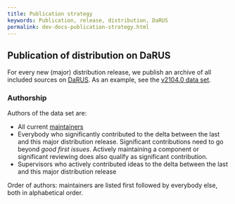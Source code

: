 ```yaml
---
title: Publication strategy
keywords: Publication, release, distribution, DaRUS
permalink: dev-docs-publication-strategy.html
---
```


## Publication of distribution on DaRUS

For every new (major) distribution release, we publish an archive of all included sources on [DaRUS](https://darus.uni-stuttgart.de/). As an example, see the [v2104.0 data set](https://doi.org/10.18419/darus-2125).

### Authorship

Authors of the data set are:

- All current [maintainers](./community-contributors.html#maintainers)
- Everybody who significantly contributed to the delta between the last and this major distribution release. Significant contributions need to go beyond *good first issues*. Actively maintaining a component or significant reviewing does also qualify as significant contribution.
- Supervisors who actively contributed ideas to the delta between the last and this major distribution release

Order of authors: maintainers are listed first followed by everybody else, both in alphabetical order.

